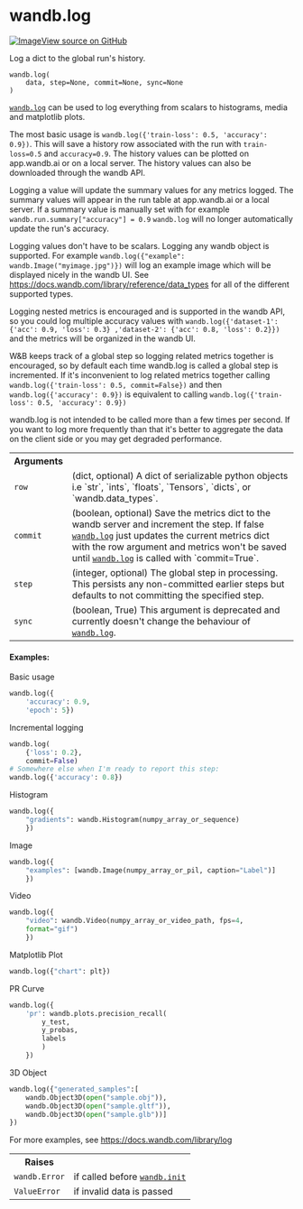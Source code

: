 # wandb.log

<!-- Insert buttons and diff -->


[![Image](https://www.tensorflow.org/images/GitHub-Mark-32px.png)View source on GitHub](https://www.github.com/wandb/client/tree/master/wandb/sdk/wandb_run.py#L740-L890)



Log a dict to the global run's history.

<pre>
<code>wandb.log(
    data, step=None, commit=None, sync=None
)
</code></pre>



<!-- Placeholder for "Used in" -->

<a href="../wandb/log.md"><code>wandb.log</code></a> can be used to log everything from scalars to histograms, media
and matplotlib plots.

The most basic usage is `wandb.log({'train-loss': 0.5, 'accuracy': 0.9})`.
This will save a history row associated with the run with `train-loss=0.5`
and `accuracy=0.9`. The history values can be plotted on app.wandb.ai or
on a local server. The history values can also be downloaded through
the wandb API.

Logging a value will update the summary values for any metrics logged.
The summary values will appear in the run table at app.wandb.ai or
a local server. If a summary value is manually set with for example
`wandb.run.summary["accuracy"] = 0.9` `wandb.log` will no longer automatically
update the run's accuracy.

Logging values don't have to be scalars. Logging any wandb object is supported.
For example `wandb.log({"example": wandb.Image("myimage.jpg")})` will log an
example image which will be displayed nicely in the wandb UI. See
https://docs.wandb.com/library/reference/data_types for all of the different
supported types.

Logging nested metrics is encouraged and is supported in the wandb API, so
you could log multiple accuracy values with `wandb.log({'dataset-1':
{'acc': 0.9, 'loss': 0.3} ,'dataset-2': {'acc': 0.8, 'loss': 0.2}})`
and the metrics will be organized in the wandb UI.

W&B keeps track of a global step so logging related metrics together is
encouraged, so by default each time wandb.log is called a global step
is incremented. If it's inconvenient to log related metrics together
calling `wandb.log({'train-loss': 0.5, commit=False})` and then
`wandb.log({'accuracy': 0.9})` is equivalent to calling
`wandb.log({'train-loss': 0.5, 'accuracy': 0.9})`

wandb.log is not intended to be called more than a few times per second.
If you want to log more frequently than that it's better to aggregate
the data on the client side or you may get degraded performance.

<!-- Tabular view -->
 <table>
<tr><th>Arguments</th></tr>

<tr>
<td>
<code>row</code>
</td>
<td>
(dict, optional) A dict of serializable python objects i.e `str`,
`ints`, `floats`, `Tensors`, `dicts`, or `wandb.data_types`.
</td>
</tr><tr>
<td>
<code>commit</code>
</td>
<td>
(boolean, optional) Save the metrics dict to the wandb server
and increment the step.  If false <a href="../wandb/log.md"><code>wandb.log</code></a> just updates the current
metrics dict with the row argument and metrics won't be saved until
<a href="../wandb/log.md"><code>wandb.log</code></a> is called with `commit=True`.
</td>
</tr><tr>
<td>
<code>step</code>
</td>
<td>
(integer, optional) The global step in processing. This persists
any non-committed earlier steps but defaults to not committing the
specified step.
</td>
</tr><tr>
<td>
<code>sync</code>
</td>
<td>
(boolean, True) This argument is deprecated and currently doesn't
change the behaviour of <a href="../wandb/log.md"><code>wandb.log</code></a>.
</td>
</tr>
</table>



#### Examples:

Basic usage
```python
wandb.log({
    'accuracy': 0.9,
    'epoch': 5})
```

Incremental logging
```python
wandb.log(
    {'loss': 0.2},
    commit=False)
# Somewhere else when I'm ready to report this step:
wandb.log({'accuracy': 0.8})
```

Histogram
```python
wandb.log({
    "gradients": wandb.Histogram(numpy_array_or_sequence)
    })
```

Image
```python
wandb.log({
    "examples": [wandb.Image(numpy_array_or_pil, caption="Label")]
    })
```

Video
```python
wandb.log({
    "video": wandb.Video(numpy_array_or_video_path, fps=4,
    format="gif")
    })
```

Matplotlib Plot
```python
wandb.log({"chart": plt})
```

PR Curve
```python
wandb.log({
    'pr': wandb.plots.precision_recall(
        y_test,
        y_probas,
        labels
        )
    })
```

3D Object
```python
wandb.log({"generated_samples":[
    wandb.Object3D(open("sample.obj")),
    wandb.Object3D(open("sample.gltf")),
    wandb.Object3D(open("sample.glb"))]
})
```

For more examples, see https://docs.wandb.com/library/log



<!-- Tabular view -->
 <table>
<tr><th>Raises</th></tr>

<tr>
<td>
<code>wandb.Error</code>
</td>
<td>
if called before <a href="../wandb/init.md"><code>wandb.init</code></a>
</td>
</tr><tr>
<td>
<code>ValueError</code>
</td>
<td>
if invalid data is passed
</td>
</tr>
</table>

